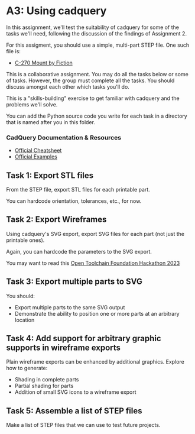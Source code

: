 # A3: Using cadquery

In this assignment, we'll test the suitability of cadquery for some of
the tasks we'll need, following the discussion of the findings of
Assignment 2.

For this assigment, you should use a simple, multi-part STEP
file. One such file is:

  - [C-270 Mount by Fiction](https://github.com/VoronDesign/VoronUsers/tree/master/printer_mods/Fiction/C270_mount)


This is a collaborative assignment. You may do all the tasks below or
some of tasks. However, the group must complete all the tasks. You
should discuss amongst each other which tasks you'll do.

This is a "skills-building" exercise to get familiar with cadquery and
the problems we'll solve.

You can add the Python source code you write for each task in a
directory that is named after you in this folder.

### CadQuery Documentation & Resources
- [Official Cheatsheet](https://cadquery.readthedocs.io/en/latest/_static/cadquery_cheatsheet.html)
- [Official Examples](https://cadquery.readthedocs.io/en/latest/examples.html)

## Task 1: Export STL files

From the STEP file, export STL files for each printable part.

You can hardcode orientation, tolerances, etc., for now.

## Task 2: Export Wireframes

Using cadquery's SVG export, export SVG files for each part (not just
the printable ones).

Again, you can hardcode the parameters to the SVG export.

You may want to read this [Open Toolchain Foundation Hackathon 2023](https://7bindustries.com/blog/otfn_hackathon.html)


## Task 3: Export multiple parts to SVG

You should:
  - Export multiple parts to the same SVG output
  - Demonstrate the ability to position one or more parts at an arbitrary location

## Task 4: Add support for arbitrary graphic supports in wireframe exports

Plain wireframe exports can be enhanced by additional
graphics. Explore how to generate:

  - Shading in complete parts
  - Partial shading for parts
  - Addition of small SVG icons to a wireframe export

## Task 5: Assemble a list of STEP files

Make a list of STEP files that we can use to test future projects.
